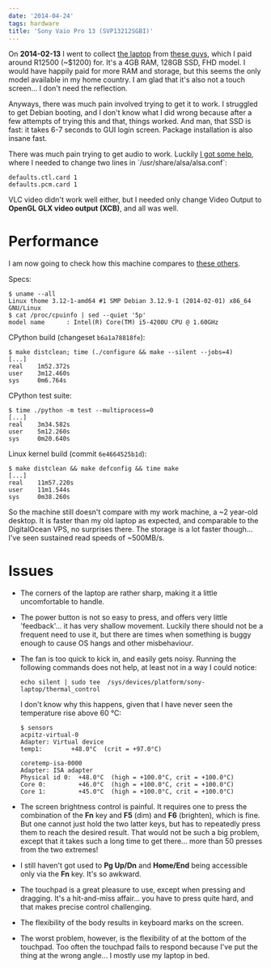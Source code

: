 ```yaml
---
date: '2014-04-24'
tags: hardware
title: 'Sony Vaio Pro 13 (SVP13212SGBI)'
---
```


On **2014-02-13** I went to collect [the laptop] from [these guys],
which I paid around R12500 (\~\$1200) for. It\'s a 4GB RAM, 128GB SSD,
FHD model. I would have happily paid for more RAM and storage, but this
seems the only model available in my home country. I am glad that it\'s
also not a touch screen\... I don\'t need the reflection.

Anyways, there was much pain involved trying to get it to work. I
struggled to get Debian booting, and I don\'t know what I did wrong
because after a few attempts of trying this and that, things worked. And
man, that SSD is fast: it takes 6-7 seconds to GUI login screen. Package
installation is also insane fast.

There was much pain trying to get audio to work. Luckily [I got some
help], where I needed to change two lines in
\`/usr/share/alsa/alsa.conf\`:

    defaults.ctl.card 1
    defaults.pcm.card 1

VLC video didn\'t work well either, but I needed only change Video
Output to **OpenGL GLX video output (XCB)**, and all was well.

Performance
===========

I am now going to check how this machine compares to [these others].

Specs:

    $ uname --all
    Linux thome 3.12-1-amd64 #1 SMP Debian 3.12.9-1 (2014-02-01) x86_64 GNU/Linux
    $ cat /proc/cpuinfo | sed --quiet '5p'
    model name      : Intel(R) Core(TM) i5-4200U CPU @ 1.60GHz

CPython build (changeset `b6a1a78818fe`):

    $ make distclean; time (./configure && make --silent --jobs=4)
    [...]
    real    1m52.372s
    user    3m12.460s
    sys     0m6.764s

CPython test suite:

    $ time ./python -m test --multiprocess=0
    [...]
    real    3m34.582s
    user    5m12.260s
    sys     0m20.640s

Linux kernel build (commit `6e4664525b1d`):

    $ make distclean && make defconfig && time make
    [...]
    real    11m57.220s
    user    11m1.544s
    sys     0m38.260s

So the machine still doesn\'t compare with my work machine, a \~2
year-old desktop. It is faster than my old laptop as expected, and
comparable to the DigitalOcean VPS, no surprises there. The storage is a
lot faster though\... I\'ve seen sustained read speeds of \~500MB/s.

Issues
======

-   The corners of the laptop are rather sharp, making it a little
    uncomfortable to handle.
-   The power button is not so easy to press, and offers very little
    \'feedback\'\... it has very shallow movement. Luckily there should
    not be a frequent need to use it, but there are times when something
    is buggy enough to cause OS hangs and other misbehaviour.
-   The fan is too quick to kick in, and easily gets noisy. Running the
    following commands does not help, at least not in a way I could
    notice:

        echo silent | sudo tee  /sys/devices/platform/sony-laptop/thermal_control

    I don\'t know why this happens, given that I have never seen the
    temperature rise above 60 °C:

        $ sensors
        acpitz-virtual-0
        Adapter: Virtual device
        temp1:        +48.0°C  (crit = +97.0°C)

        coretemp-isa-0000
        Adapter: ISA adapter
        Physical id 0:  +48.0°C  (high = +100.0°C, crit = +100.0°C)
        Core 0:         +46.0°C  (high = +100.0°C, crit = +100.0°C)
        Core 1:         +45.0°C  (high = +100.0°C, crit = +100.0°C)

-   The screen brightness control is painful. It requires one to press
    the combination of the **Fn** key and **F5** (dim) and **F6**
    (brighten), which is fine. But one cannot just hold the two latter
    keys, but has to repeatedly press them to reach the desired result.
    That would not be such a big problem, except that it takes such a
    long time to get there\... more than 50 presses from the two
    extremes!
-   I still haven\'t got used to **Pg Up/Dn** and **Home/End** being
    accessible only via the **Fn** key. It\'s so awkward.
-   The touchpad is a great pleasure to use, except when pressing and
    dragging. It\'s a hit-and-miss affair\... you have to press quite
    hard, and that makes precise control challenging.
-   The flexibility of the body results in keyboard marks on the screen.
-   The worst problem, however, is the flexibility of at the bottom of
    the touchpad. Too often the touchpad fails to respond because I\'ve
    put the thing at the wrong angle\... I mostly use my laptop in bed.

  [the laptop]: http://www.youtube.com/watch?v=Xq-ZBke68tA
  [these guys]: http://www.comx.co.za
  [I got some help]: https://wiki.archlinux.org/index.php/Sony_Vaio_Pro_SVP-1x21#Sound
  [these others]: http://tshepang.net/a-bit-of-benchmarking
